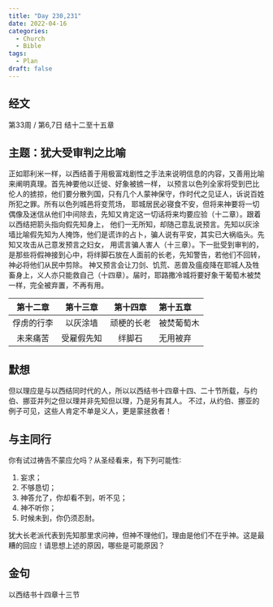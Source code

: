 ```yaml
---
title: "Day 230,231"
date: 2022-04-16
categories:
  - Church
  - Bible
tags:
  - Plan
draft: false
---
```


## 经文
第33周 / 第6,7日 结十二至十五章

## 主题：犹大受审判之比喻
正如耶利米一样，以西结善于用极富戏剧性之手法来说明信息的内容，又善用比喻来阐明真理。首先神要他以迁徙、好象被掳一样，
以预言以色列全家将受到巴比伦人的掳掠，他们要分散列国，只有几个人蒙神保守，作时代之见证人，诉说百姓所犯之罪。所有以色列城邑将变荒场，
耶城居民必寝食不安，但将来神要将一切偶像及迷信从他们中间除去，先知又肯定这一切话将来均要应验（十二章）。跟着以西结把箭头指向假先知身上，
他们一无所知，却随己意乱说预言。先知以灰涂墙比喻假先知为人掩饰，他们是谎诈的占卜，骗人说有平安，其实已大祸临头。先知又攻击从己意发预言之妇女，
用谎言骗人害人（十三章）。下一批受到审判的，是那些将假神接到心中，将绊脚石放在人面前的长老，先知警告，若他们不回转，神必将他们从民中剪除。
神又预言会让刀剑、饥荒、恶兽及瘟疫降在耶城人及牲畜身上，义人亦只能救自己（十四章）。届时，耶路撒冷城将要好象干葡萄木被焚一样，完全被弃置，不再有用。

|  第十二章  |  第十三章  |  第十四章  | 第十五章  |
|:------:|:------:|:------:|:------|
| 俘虏的行李  |  以灰涂墙  | 顽梗的长老  | 被焚葡萄木 |
|  未来痛苦  | 受雇假先知  |  绊脚石   | 无用被弃  |

## 默想
但以理应是与以西结同时代的人，所以以西结书十四章十四、二十节所载，与约伯、挪亚并列之但以理并非先知但以理，乃是另有其人。
不过，从约伯、挪亚的例子可见，这些人肯定不单是义人，更是蒙拯救者！

## 与主同行
你有试过祷告不蒙应允吗？从圣经看来，有下列可能性∶
1. 妄求；
2. 不够恳切；
3. 神答允了，你却看不到，听不见；
4. 神不听你；
5. 时候未到，你仍须忍耐。

犹大长老派代表到先知那里求问神，但神不理他们，理由是他们不在乎神。这是最糟的回应！请思想上述的原因，哪些是可能原因？

## 金句
以西结书十四章十三节

[comment]: <> (## 附录)

